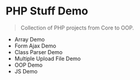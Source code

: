 # PHP Stuff Demo
>Collection of PHP projects from Core to OOP.

- Array Demo
- Form Ajax Demo
- Class Parser Demo
- Multiple Upload File Demo
- OOP Demo
- JS Demo
